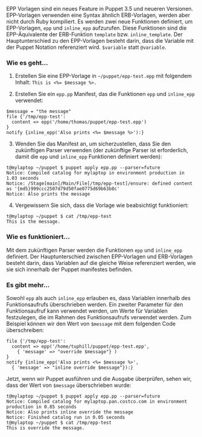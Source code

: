 EPP Vorlagen sind ein neues Feature in Puppet 3.5 und neueren Versionen. EPP-Vorlagen verwenden eine Syntax ähnlich ERB-Vorlagen, werden aber nicht durch Ruby kompiliert. Es werden zwei neue Funktionen definiert, um EPP-Vorlagen, `epp` und `inline_epp` aufzurufen. Diese Funktionen sind die EPP-Äquivalente der ERB-Funktion `template` bzw. `inline_template`. Der Hauptunterschied zu den EPP-Vorlagen besteht darin, dass die Variable mit der Puppet Notation referenziert wird. `$variable` statt `@variable`.

### Wie es geht...

1. Erstellen Sie eine EPP-Vorlage in `~/puppet/epp-test.epp` mit folgendem Inhalt:
`This is <%= $message %>.`

2. Erstellen Sie ein `epp.pp` Manifest, das die Funktionen `epp` und `inline_epp` verwendet:

```
$message = "the message"
file {'/tmp/epp-test':
  content => epp('/home/thomas/puppet/epp-test.epp')
}
notify {inline_epp('Also prints <%= $message %>'):}
```

3. Wenden Sie das Manifest an, um sicherzustellen, dass Sie den zukünftigen Parser verwenden (der zukünftige Parser ist erforderlich, damit die `epp` und `inline_epp` Funktionen definiert werden):

```
t@mylaptop ~/puppet $ puppet apply epp.pp --parser=future
Notice: Compiled catalog for mylaptop in environment production in 1.03 seconds
Notice: /Stage[main]/Main/File[/tmp/epp-test]/ensure: defined content as '{md5}999ccc2507d79d50fae0775d69b63b8c'
Notice: Also prints the message
```

4. Vergewissern Sie sich, dass die Vorlage wie beabsichtigt funktioniert:

```
t@mylaptop ~/puppet $ cat /tmp/epp-test 
This is the message.
```

### Wie es funktioniert...

Mit dem zukünftigen Parser werden die Funktionen `epp` und `inline_epp` definiert. Der Hauptunterschied zwischen EPP-Vorlagen und ERB-Vorlagen besteht darin, dass Variablen auf die gleiche Weise referenziert werden, wie sie sich innerhalb der Puppet manifestes befinden.

### Es gibt mehr...

Sowohl `epp` als auch `inline_epp` erlauben es, dass Variablen innerhalb des Funktionsaufrufs überschrieben werden. Ein zweiter Parameter für den Funktionsaufruf kann verwendet werden, um Werte für Variablen festzulegen, die im Rahmen des Funktionsaufrufs verwendet werden. Zum Beispiel können wir den Wert von `$message` mit dem folgenden Code überschreiben:

```
file {'/tmp/epp-test':
  content => epp('/home/tuphill/puppet/epp-test.epp',
    { 'message' => "override $message"} )
}
notify {inline_epp('Also prints <%= $message %>',
  { 'message' => "inline override $message"}):}
```

Jetzt, wenn wir Puppet ausführen und die Ausgabe überprüfen, sehen wir, dass der Wert von `$message` überschrieben wurde:
```
t@mylaptop ~/puppet $ puppet apply epp.pp --parser=future
Notice: Compiled catalog for mylaptop.pan.costco.com in environment production in 0.85 seconds
Notice: Also prints inline override the message
Notice: Finished catalog run in 0.05 seconds
t@mylaptop ~/puppet $ cat /tmp/epp-test 
This is override the message.
```